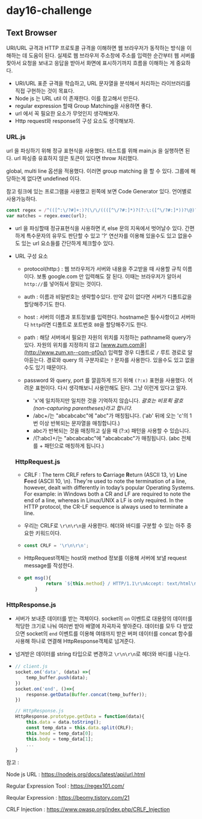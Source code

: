 # day16-challenge


## Text Browser

URI/URL 규격과 HTTP 프로토콜 규격을 이해하면 웹 브라우저가 동작하는 방식을 이해하는 데 도움이 된다. 실제로 웹 브라우저 주소창에 주소를 입력한 순간부터 웹 서버를 찾아서 요청을 보내고 응답을 받아서 화면에 표시하기까지 흐름을 이해하는 게 중요하다.

- URI/URL 표준 규격을 학습하고, URL 문자열을 분석해서 처리하는 라이브러리를 직접 구현하는 것이 목표다. 
- Node js 는 URL util 이 존재한다. 이를 참고해서 만든다.
- regular expression 할때 Group Matching을 사용하면 좋다.
- url 에서 꼭 필요한 요소가 무엇인지 생각해보자.
- Http request와 response의 구성 요소도 생각해보자.



### URL.js

url 을 파싱하기 위해 정규 표현식을 사용했다. 테스트를 위해 main.js 을 실행하면 된다. url 파싱중 유효하지 않은 토큰이 있다면 throw 처리했다.

global, multi line 옵션을 적용했다. 이러면 group matching 을 할 수 있다. 그룹에 해당하는게 없다면 undefined 이다. 

참고 링크에 있는 프로그램을 사용했고 왼쪽에 보면 Code Generator 있다. 언어별로 사용가능하다.   

```javascript
const regex = /^(([^:\/?#]+:)?(\/\/((([^\/?#:]*)?(?:\:([^\/?#:]*))?\@)?([^\/?#:]*)(?::([^\/?#:]*))?)))(([^?]*)(?:\?([^#]*))?)/gm;
var matches = regex.exec(url);
```

- url 을 파싱할때 정규표현식을 사용하면 if, else 문의 지옥에서 벗어날수 있다. 간편하게 특수문자의 유무도 판단할 수 있고 '?' 연산자를 이용해 있을수도 있고 없을수도 있는 url 요소들를 간단하게 체크할수 있다.

- URL 구성 요소

  - protocol(http:) : 웹 브라우저가 서버와 내용을 주고받을 때 사용할 규칙 이름이다. 보통 google.com 만 입력해도 잘 된다. 이때는 브라우저가 알아서 `http://`를 넣어줘서 잘되는 것이다. 

  - auth : 이름과 비밀번호는 생략할수있다. 만약 값이 없다면 서버가 디폴트값을 할당해주기도 한다.

  - host : 서버의 이름과 포트정보를 입력한다. hostname은 필수사항이고 서버마다 `http`라면 디폴트로 포트번호 `80`을 할당해주기도 한다.

  - path : 해당 서버에서 필요한 자원의 위치를 지정하는 pathname와 query가 있다. 자원의 위치를 지정하지 않고 [www.zum.com을](http://www.zum.xn--com-of0o/) 입력할 경우 디폴트로 `/` 루트 경로로 알아듣는다. 경로와 query 의 구분자로는 `?` 문자를 사용한다. 있을수도 있고 없을수도 있기 때문이다. 

  - password 와 query, port 를 깔끔하게 뜨기 위해 `(?:x)` 표현을 사용했다. 어려운 표현이다. 다시 생각해보니 사용안해도 된다. 그냥 이런게 있다고 알자.

    - 'x'에 일치하지만 일치한 것을 기억하지 않습니다. *괄호는 비포획 괄호(non-capturing parentheses)라고 합니다.* 
    - /abc+/는 "abcabcabc"에 "abc"가 매칭됩니다. ('ab' 뒤에 오는 'c'의 1번 이상 반복되는 문자열을 매칭합니다.)
    - abc가 반복되는 것을 매칭하고 싶을 때 (?:x) 패턴을 사용할 수 있습니다.
    - /(?:abc)+/는 "abcabcabc"에 "abcabcabc"가 매칭됩니다. (abc 전체를 + 패턴으로 매칭하게 됩니다.)

    

  ### HttpRequest.js

  - CRLF : The term CRLF refers to **C**arriage **R**eturn (ASCII 13, \r) **L**ine **F**eed (ASCII 10, \n). They're used to note the termination of a line, however, dealt with differently in today’s popular Operating Systems. For example: in Windows both a CR and LF are required to note the end of a line, whereas in Linux/UNIX a LF is only required. In the HTTP protocol, the CR-LF sequence is always used to terminate a line.

  - 우리는 CRLF로 `\r\n\r\n`을 사용한다. 헤더와 바디를 구분할 수 있는 아주 중요한 키워드이다. 

  - ```javascript
    const CRLF = '\r\n\r\n';
    ```

  - HttpRequest객체는 host와 method 정보를 이용해 서버에 보낼 request message를 작성한다. 

  - ```javascript
    get msg(){
            return `${this.method} / HTTP/1.1\r\nAccept: text/html\r\nHost: ${this.host}\r\nUser-Agent: Mozilla/5.0${CRLF}`;
        }
    ```

### HttpResponse.js

- 서버가 보내준 데이터를 받는 객체이다. socket의 `on` 이벤트로 대용량의  데이터를 적당한 크기로 나눠 여러번 받아 배열에 차곡차곡 쌓아준다. 데이터를 모두 다 받았으면 socket의 `end` 이벤트를 이용해 여태까지 받은 버퍼 데이터를 concat 함수를 사용해 하나로 연결해 HttpResponse객체로 넘겨준다.

- 넘겨받은 데이터를 string 타입으로 변경하고 `\r\n\r\n`로 헤더와 바디를 나눈다. 

- ```javascript
  // client.js
  socket.on('data', (data) =>{  
      temp_buffer.push(data);
  })
  socket.on('end', ()=>{
      response.getData(Buffer.concat(temp_buffer));
  })
  
  // HttpResponse.js
  HttpResponse.prototype.getData = function(data){
      this.data = data.toString();
      const temp_data = this.data.split(CRLF);
      this.head = temp_data[0];
      this.body = temp_data[1];
      ...
  }   
  ```

  

참고 :

Node js URL : <https://nodejs.org/docs/latest/api/url.html>

Regular Expression Tool : <https://regex101.com/>

Reqular Expression : https://beomy.tistory.com/21

CRLF Injection : <https://www.owasp.org/index.php/CRLF_Injection>